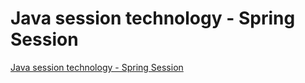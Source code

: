 # Java session technology - Spring Session
[Java session technology - Spring Session](https://aiwithcloud.com/2022/09/15/java_session_technology___spring_session/)